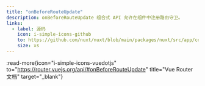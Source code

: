 ```yaml
---
title: "onBeforeRouteUpdate"
description: onBeforeRouteUpdate 组合式 API 允许在组件中注册路由守卫。
links:
  - label: 源码
    icon: i-simple-icons-github
    to: https://github.com/nuxt/nuxt/blob/main/packages/nuxt/src/app/composables/router.ts
    size: xs
---
```


:read-more{icon="i-simple-icons-vuedotjs" to="https://router.vuejs.org/api/#onBeforeRouteUpdate" title="Vue Router 文档" target="_blank"}
